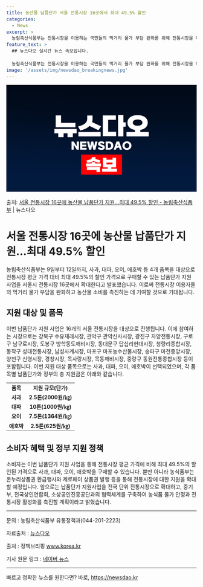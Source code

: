 ```yaml
---
title: 농산물 납품단가 서울 전통시장 16곳에서 최대 49.5% 할인
categories:
  - News
excerpt: >
  농림축산식품부는 전통시장을 이용하는 국민들의 먹거리 물가 부담 완화를 위해 전통시장을 대상으로 한 농산물 납…
feature_text: >
  ## 뉴스다오 실시간 뉴스 속보입니다.

  농림축산식품부는 전통시장을 이용하는 국민들의 먹거리 물가 부담 완화를 위해 전통시장을 대상으로 한 농산물 납…
image: '/assets/img/newsdao_breakingnews.jpg'
---
```


![뉴스다오 속보](/assets/img/newsdao_breakingnews.jpg)

<p>출처: <a href="https://newsdao.kr/3552" rel="dofollow">서울 전통시장 16곳에 농산물 납품단가 지원…최대 49.5% 할인 - 농림축산식품부</a> | 뉴스다오</p>

<h1>서울 전통시장 16곳에 농산물 납품단가 지원…최대 49.5% 할인</h1>
<p data-ke-size="size16">농림축산식품부는 9일부터 12일까지, 사과, 대파, 오이, 애호박 등 4개 품목을 대상으로 전통시장 평균 가격 대비 최대 49.5%의 할인 가격으로 구매할 수 있는 납품단가 지원 사업을 서울시 전통시장 16곳에서 확대한다고 발표했습니다. 이로써 전통시장 이용자들의 먹거리 물가 부담을 완화하고 농산물 소비를 촉진하는 데 기여할 것으로 기대됩니다.</p>

<h2 data-ke-size="size26">지원 대상 및 품목</h2>
<p data-ke-size="size16">이번 납품단가 지원 사업은 16개의 서울 전통시장을 대상으로 진행됩니다. 이에 참여하는 시장으로는 강북구 수유재래시장, 관악구 관악신사시장, 광진구 자양전통시장, 구로구 남구로시장, 도봉구 방학동도깨비시장, 동대문구 답십리현대시장, 청량리종합시장, 동작구 성대전통시장, 남성사계시장, 마포구 마포농수산물시장, 송파구 마천중앙시장, 양천구 신영시장, 경창시장, 목사랑시장, 목동깨비시장, 중랑구 동원전통종합시장 등이 포함됩니다. 이번 지원 대상 품목으로는 사과, 대파, 오이, 애호박이 선택되었으며, 각 품목별 납품단가와 정부의 총 지원금은 아래와 같습니다.</p>

<table>
    <tr>
        <td style="text-align: center; height: 17px;"><b>품목</b></td>
        <td style="text-align: center; height: 17px;"><b>지원 규모(단가)</b></td>
    </tr>
    <tr>
        <td style="text-align: center; height: 17px;"><b>사과</b></td>
        <td style="text-align: center; height: 17px;"><b>2.5톤(2000원/㎏)</b></td>
    </tr>
    <tr>
        <td style="text-align: center; height: 17px;"><b>대파</b></td>
        <td style="text-align: center; height: 17px;"><b>10톤(1000원/㎏)</b></td>
    </tr>
    <tr>
        <td style="text-align: center; height: 17px;"><b>오이</b></td>
        <td style="text-align: center; height: 17px;"><b>7.5톤(1364원/㎏)</b></td>
    </tr>
    <tr>
        <td style="text-align: center; height: 17px;"><b>애호박</b></td>
        <td style="text-align: center; height: 17px;"><b>2.5톤(625원/㎏)</b></td>
    </tr>
</table>

<h2 data-ke-size="size26">소비자 혜택 및 정부 지원 정책</h2>
<p data-ke-size="size16">소비자는 이번 납품단가 지원 사업을 통해 전통시장 평균 가격에 비해 최대 49.5%의 할인된 가격으로 사과, 대파, 오이, 애호박을 구매할 수 있습니다. 뿐만 아니라 농식품부는 온누리상품권 환급행사와 제로페이 상품권 발행 등을 통해 전통시장에 대한 지원을 확대할 예정입니다. 앞으로는 납품단가 지원사업을 전국 단위 전통시장으로 확대하고, 중기부, 전국상인연합회, 소상공인진흥공단과의 협력체계를 구축하여 농식품 물가 안정과 전통시장 활성화를 촉진할 계획이라고 밝혔습니다.</p>

<hr>
<p data-ke-size="size16">문의 : 농림축산식품부 유통정책과(044-201-2223)</p>
<p data-ke-size="size16">자료출처 : <a href="https://newsdao.kr/3552">뉴스다오</a></p>
<p data-ke-size="size16">출처 : 정책브리핑 <a href="https://www.korea.kr">www.korea.kr</a></p>
<p data-ke-size="size16">기사 원문 링크 : <a href="https://news.naver.com/main/read.naver?mode=LSD&mid=sec&sid1=102&oid=421&aid=0005340262">네이버 뉴스</a></p>
<hr> 

빠르고 정확한 뉴스를 원한다면? 바로, <a href="https://newsdao.kr" rel="dofollow">https://newsdao.kr</a>



